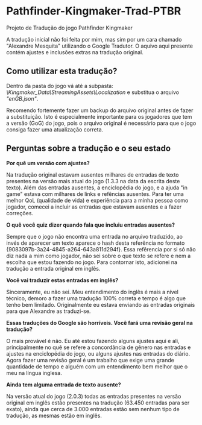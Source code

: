 # Pathfinder-Kingmaker-Trad-PTBR
Projeto de Tradução do jogo Pathfinder Kingmaker

A tradução inicial não foi feita por mim, mas sim por um cara chamado "Alexandre Mesquita" utilizando o Google Tradutor.
O aquivo aqui presente contém ajustes e inclusões extras na tradução original.

## Como utilizar esta tradução?
Dentro da pasta do jogo vá até a subpasta:
*\Kingmaker_Data\StreamingAssets\Localization* e substitua o arquivo *"enGB.json"*.

Recomendo fortemente fazer um backup do arquivo original antes de fazer a substituição. Isto é especialmente importante para os jogadores que tem a versão (GoG) do jogo, pois o arquivo original é necessário para que o jogo consiga fazer uma atualização correta.

## Perguntas sobre a tradução e o seu estado
**Por quê um versão com ajustes?**

Na tradução original estavam ausentes milhares de entradas de texto presentes na versão mais atual do jogo (1.3.3 na data da escrita deste texto). Além das entradas ausentes, a enciclopédia do jogo, e a ajuda "in game" estava com milhares de links e refências ausentes. Para ter uma melhor QoL (qualidade de vida) e experiência para a minha pessoa como jogador, comecei a incluir as entradas que estavam ausentes e a fazer correções.

**O quê você quiz dizer quando fala que incluiu entradas ausentes?**

Sempre que o jogo não encontra uma entrada no arquivo traduzido, ao invés de aparecer um texto aparece o hash desta referência no formato {9083097b-3a24-4845-a264-643a811d294f}. Essa refêrencia por si só não diz nada a mim como jogador, não sei sobre o que texto se refere e nem a escolha que estou fazendo no jogo. Para contornar isto, adicionei na tradução a entrada original em inglês.

**Você vai traduzir estas entradas em inglês?**

Sinceramente, eu não sei. Meu entendimento do inglês é mais a nível técnico, demoro a fazer uma tradução 100% correta e tempo é algo que tenho bem limitado. Originalmente eu estava enviando as entradas originais para que Alexandre as traduzi-se.

**Essas traduções do Google são horríveis. Você fará uma revisão geral na tradução?**

O mais provável é não. Eu até estou fazendo alguns ajustes aqui e ali, principalmente no quê se refere a concordância de gênero nas entradas e ajustes na enciclopédia do jogo, ou alguns ajustes nas entradas do diário. Agora fazer uma revisão geral é um trabalho que exige uma grande quantidade de tempo e alguém com um entendimento bem melhor que o meu na língua inglesa.

**Ainda tem alguma entrada de texto ausente?**

Na versão atual do jogo (2.0.3) todas as entradas presentes na versão original em inglês estão presentes na tradução (63.450 entradas para ser exato), ainda que cerca de 3.000 entradas estão sem nenhum tipo de tradução, as mesmas estão em inglês.
